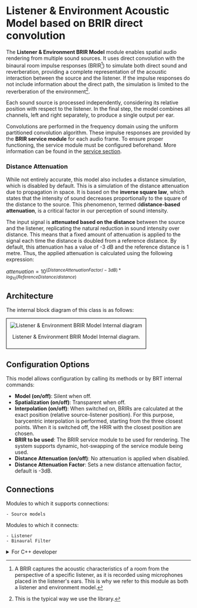 # Listener & Environment Acoustic Model based on BRIR direct convolution

The **Listener & Environment BRIR Model** module enables spatial audio rendering from multiple sound sources. It uses direct convolution with the binaural room impulse responses (BRIR[^1]) to simulate both direct sound and reverberation, providing a complete representation of the acoustic interaction between the source and the listener. If the impulse responses do not include information about the direct path, the simulation is limited to the reverberation of the environment[^2].  

[^1]: A BRIR captures the acoustic characteristics of a room from the perspective of a specific listener, as it is recorded using microphones placed in the listener's ears. This is why we refer to this module as both a listener and environment model.
[^2]: This is the typical way we use the library.

Each sound source is processed independently, considering its relative position with respect to the listener. In the final step, the model combines all channels, left and right separately, to produce a single output per ear.

Convolutions are performed in the frequency domain using the uniform partitioned convolution algorithm. These impulse responses are provided by the **BRIR service module** for each audio frame. To ensure proper functioning, the service module must be configured beforehand. More information can be found in the [service section](../../service-modules/service-hrbrir.md).

### Distance Attenuation
While not entirely accurate, this model also includes a distance simulation, which is disabled by default. This is a simulation of the distance attenuation due to propagation in space. It is based on the **inverse square law**, which states that the intensity of sound decreases proportionally to the square of the distance to the source. This phenomenon, termed d**distance-based attenuation**, is a critical factor in our perception of sound intensity.

The input signal is **attenuated based on the distance** between the source and the listener, replicating the natural reduction in sound intensity over distance. This means that a fixed amount of attenuation is applied to the signal each time the distance is doubled from a reference distance. By default, this attenuation has a value of -3 dB and the reference distance is 1 metre. Thus, the applied attenuation is calculated using the following expression: 

$attenuation = 10^{(Distance Attenuation Factor/ -3 dB) * log_{10}(ReferenceDistance / distance)}$

## Architecture

The internal block diagram of this class is as follows:
<div style="border: 1px solid #000; padding: 10px; display: inline-block;">
    <img src="/BRT-Documentation/assets/sysmldiagrams/ListenerEnvironmentBRIRModel_InternalBlock diagram.png" alt="Listener & Environment BRIR Model Internal diagram" style="display: block; margin: 0 auto;">
    <p style="text-align: center;">Listener & Environment BRIR Model Internal diagram.</p>
</div>

<!--The operation of the convolucionator as well as its block diagram can be seen in this link (:warning:URL).-->

## Configuration Options

This model allows configuration by calling its methods or by BRT internal commands:

- **Model (on/off)**: Silent when off.
- **Spatialization (on/off)**: Transparent when off.
- **Interpolation (on/off)**: When switched on, BRIRs are calculated at the exact position (relative source-listener position). For this purpose, barycentric interpolation is performed, starting from the three closest points. When it is switched off, the HRIR with the closest position are chosen.
- **BRIR to be used**: The BRIR service module to be used for rendering. The system supports dynamic, hot-swapping of the service module being used.
- **Distance Attenuation (on/off)**: No attenuation is applied when disabled.
- **Distance Attenuation Factor**: Sets a new distance attenuation factor, default is -3dB.

## Connections
Modules to which it supports connections: 

    - Source models    

Modules to which it connects:

    - Listener
    - Binaural Filter


<details>
<summary>For C++ developer</summary>

<ul>
<li><strong>File</strong>: /include/ListenerModels/ListenerEnvironmentBRIRModel.hpp</li>
<li><strong>Class name</strong>: CListenerHRTFModel</li>
<li><strong>Inheritance</strong>: CListenerModelBase</li>
<li><strong>Namespace</strong>: BRTListenerModel</li>
<li><strong>Classes that instance</strong>:
    <ul>
        <li>BRTProcessing::CHRTFConvolverProcessor</li>        
    </ul>
</li>
</ul> 

<h2>Class inheritance diagram</h2>
<div style="border: 1px solid #000; padding: 10px; display: inline-block;">
    <img src="/BRT-Documentation/assets/sysmldiagrams/none.png" alt="Listener HRTF Model Internal diagram" style="display: block; margin: 0 auto;">
    <p style="text-align: center;">Listener HRTF Model Internal diagram.</p>
</div>
<br>

<h2>How to instantiate</h2>

```cpp
// Assuming that the ID of this listener model is contained in _listenerModelID.
brtManager.BeginSetup();
std::shared_ptr<BRTListenerModel::CListenerEnvironmentBRIRModel>listenerModel = brtManager.CreateListenerModel<BRTListenerModel::CListenerEnvironmentBRIRModel>(_listenerModelID);
brtManager.EndSetup();
if (listenerModel == nullptr) {
    // ERROR
}
```
<h2>How to connect</h2>
Connect it to a listener.

```cpp
// Assuming that the ID of this listener is contained in _listenerID and 
// that the ID of this listener model is contained in _listenerModelID.
std::shared_ptr<BRTBase::CListener> listener = brtManager.GetListener(_listenerID);
if (listener != nullptr) {
    brtManager.BeginSetup();
    bool control = listener->ConnectListenerModel(_listenerModelID);
    brtManager.EndSetup();
}
```

Connect a source model to it.

```cpp
// Assuming that the soundSource could be a ID(string) or a std::shared_ptr<BRTSourceModel::CSourceModelBase>;
std::shared_ptr<BRTListenerModel::CListenerModelBase> listenerModel = brtManager->GetListenerModel<BRTListenerModel::CListenerModelBase>(_listenerModelID);
if (listenerModel != nullptr) {			
	bool control = listenerModel->ConnectSoundSource(soundSource);
}

```


<h2>Public methods</h2>

```cpp
void EnableModel() override 
void DisableModel() override

void EnableSpatialization() override 
void DisableSpatialization() override
bool IsSpatializationEnabled() override

void EnableInterpolation() override 
void DisableInterpolation() override 
bool IsInterpolationEnabled() override

void EnableDistanceAttenuation() override
void DisableDistanceAttenuation() override
bool IsDistanceAttenuationEnabled() override

bool SetDistanceAttenuationFactor(float _distanceAttenuationFactorDB) override
float GetDistanceAttenuationFactor() override

void ResetProcessorBuffers()

bool SetHRBRIR(std::shared_ptr<BRTServices::CHRBRIR> _listenerBRIR) override
std::shared_ptr<BRTServices::CHRBRIR> GetHRBRIR() const override
void RemoveHRBRIR() override

bool ConnectSoundSource(const std::string & _sourceID) override
bool ConnectSoundSource(std::shared_ptr<BRTSourceModel::CSourceModelBase> _source) override
bool DisconnectSoundSource(const std::string & _sourceID) override 
bool DisconnectSoundSource(std::shared_ptr<BRTSourceModel::CSourceModelBase> _source) override

void UpdateCommand() override
```


</details>






